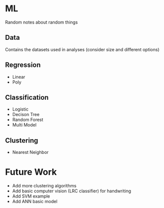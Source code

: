 # ML
Random notes about random things

## Data

Contains the datasets used in analyses (consider size and different options)

## Regression

  * Linear
  * Poly

## Classification

  * Logistic
  * Decison Tree
  * Random Forest
  * Multi Model

## Clustering

  * Nearest Neighbor
  
  
# Future Work

  * Add more clustering algorithms
  * Add basic computer vision (LRC classifier) for handwriting
  * Add SVM example
  * Add ANN basic model
